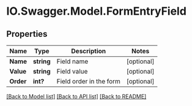 # IO.Swagger.Model.FormEntryField
## Properties

Name | Type | Description | Notes
------------ | ------------- | ------------- | -------------
**Name** | **string** | Field name | [optional] 
**Value** | **string** | Field value | [optional] 
**Order** | **int?** | Field order in the form | [optional] 

[[Back to Model list]](../README.md#documentation-for-models) [[Back to API list]](../README.md#documentation-for-api-endpoints) [[Back to README]](../README.md)

